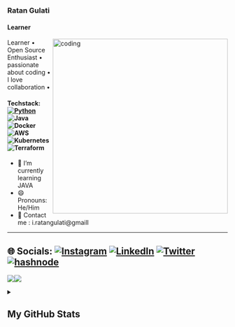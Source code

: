 ###  Ratan Gulati

#### Learner
<img align="right" alt="coding" width="400" src="https://www.careerguide.com/career/wp-content/uploads/2021/08/Full-Stack-Developer-1.gif">
Learner • Open Source Enthusiast • passionate about coding • I love collaboration • 


#### Techstack: [![Python](https://img.shields.io/badge/python-%233776AB.svg?&style=flat-square&logo=python&logoColor=white)]() ![Java](https://img.shields.io/badge/java-%23ED8B00.svg?style=flat&logo=java&logoColor=white) ![Docker](https://img.shields.io/badge/docker-%230db7ed.svg?style=flat&logo=docker&logoColor=white) ![AWS](https://img.shields.io/badge/AWS-%23FF9900.svg?flat&logo=amazon-aws&logoColor=white) ![Kubernetes](https://img.shields.io/badge/kubernetes-%23326ce5.svg?flat&logo=kubernetes&logoColor=white) ![Terraform](https://img.shields.io/badge/terraform-%235835CC.svg?flat&logo=terraform&logoColor=white)

 
- 🌱 I’m currently learning  JAVA
- 😄 Pronouns: He/Him 
- 📧 Contact me : i.ratangulati@gmaill

---

## 🌐 Socials: [![Instagram](https://img.shields.io/badge/Instagram-%23E4405F.svg?logo=Instagram&logoColor=white)](https://instagram.com/i_am_arindam_official?igshid=YmMyMTA2M2Y=) [![LinkedIn](https://img.shields.io/badge/LinkedIn-%230077B5.svg?logo=linkedin&logoColor=white)](https://www.linkedin.com/in/ratangulati/) [![Twitter](https://img.shields.io/badge/Twitter-%231DA1F2.svg?logo=Twitter&logoColor=white)](https://twitter.com/ratanstwt) [![hashnode](http://img.shields.io/badge/-Hashnode-2962ff?style=flat&logo=hashnode&logoColor=white)](https://ratangulati.hashnode.dev/)

<a href="https://twitter.com/ratanstwt" target="_blank" rel="noreferrer"><img
src="https://img.shields.io/twitter/follow/ratanstwt?logo=twitter&style=for-the-badge&color=0891b2&labelColor=1c1917"
/></a><a href="https://github.com/Ratangulati?tab=overview&from=2023-02-01&to=2023-02-02" target="_blank" rel="noreferrer"><img
src="https://img.shields.io/github/followers/Ratangulati?logo=github&style=for-the-badge&color=0891b2&labelColor=1c1917" /></a>

 

<details>

<summary><h2>My GitHub Stats</h2></summary>

<div align = "center">

<h2>My GitHub Stats<img src="https://github.githubassets.com/images/spinners/octocat-spinner-64.gif"/></h2>

</div>


<div align="center">
<table>
<tr>
<td width="45%">
<a href="https://github.com/Ratangulati?tab=overview&from=2023-02-01&to=2023-02-02"><img src="https://github-readme-stats.vercel.app/api?username=Ratangulati&show_icons=true&hide=&count_private=true&title_color=0891b2&text_color=ffffff&icon_color=0891b2&bg_color=1c1917&hide_border=true&show_icons=true" alt="Ratangulati's GitHub stats" /></a> 

</td>
<td width="45%">
 <a href="https://github.com/Ratangulati?tab=overview&from=2023-02-01&to=2023-02-02"><img src="https://github-readme-streak-stats.herokuapp.com/?user=Ratangulati&stroke=ffffff&background=1c1917&ring=0891b2&fire=0891b2&currStreakNum=ffffff&currStreakLabel=0891b2&sideNums=ffffff&sideLabels=ffffff&dates=ffffff&hide_border=true" /></a>
 
</table>


</div>
</td>
</tr>

[![Ratan's github activity graph](https://github-readme-activity-graph.vercel.app/graph?username=Ratangulati)](https://github.com/ashutosh00710/github-readme-activity-graph)

</details>
